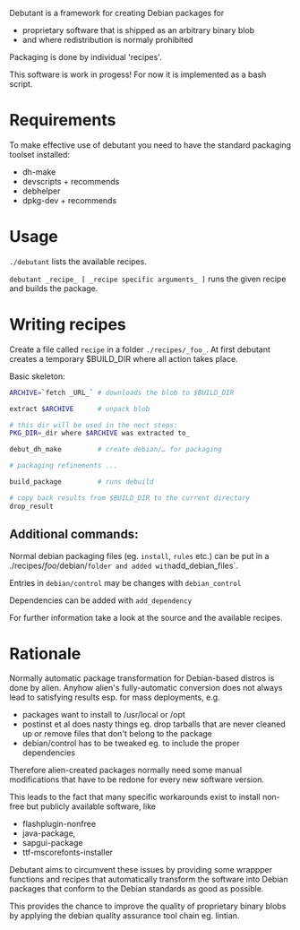 Debutant is a framework for creating Debian packages for
- proprietary software that is shipped as an arbitrary binary blob
- and where redistribution is normaly prohibited

Packaging is done by individual 'recipes'.

This software is work in progess! For now it is implemented as a bash script.

# Requirements

To make effective use of debutant you need to have the standard packaging toolset installed:

- dh-make
- devscripts + recommends
- debhelper
- dpkg-dev + recommends

# Usage

`./debutant` lists the available recipes.

`debutant _recipe_ [ _recipe specific arguments_ ]` runs the given recipe and
builds the package.

# Writing recipes

Create a file called `recipe` in a folder `./recipes/_foo_`.
At first debutant creates a temporary $BUILD_DIR where all action takes place.

Basic skeleton:
```bash
ARCHIVE=`fetch _URL_` # downloads the blob to $BUILD_DIR

extract $ARCHIVE      # unpack blob

# this dir will be used in the nect steps:
PKG_DIR=_dir where $ARCHIVE was extracted to_

debut_dh_make         # create debian/… for packaging

# packaging refinements ...

build_package         # runs debuild

# copy back results from $BUILD_DIR to the current directory
drop_result
```

## Additional commands:

Normal debian packaging files (eg. `install`, `rules` etc.) can be put in a
./recipes/_foo_/debian/` folder and added with `add_debian_files`.

Entries in `debian/control` may be changes with `debian_control`

Dependencies can be added with `add_dependency`

For further information take a look at the source and the available recipes.

# Rationale

Normally automatic package transformation for Debian-based distros is done
by alien.
Anyhow alien's fully-automatic conversion does not always lead
to satisfying results esp. for mass deployments, e.g.
- packages want to install to /usr/local or /opt
- postinst et al does nasty things
  eg. drop tarballs that are never cleaned up or remove files
  that don't belong to the package
- debian/control has to be tweaked eg. to include the proper dependencies

Therefore alien-created packages normally need some manual modifications
that have to be redone for every new software version.

This leads to the fact that many specific workarounds exist to install
non-free but publicly available software, like
- flashplugin-nonfree
- java-package,
- sapgui-package
- ttf-mscorefonts-installer

Debutant aims to circumvent these issues by providing some wrappper functions
and recipes that automatically transform the software into Debian packages
that conform to the Debian standards as good as possible.

This provides the chance to improve the quality of proprietary binary blobs by
applying the debian quality assurance tool chain eg. lintian.
